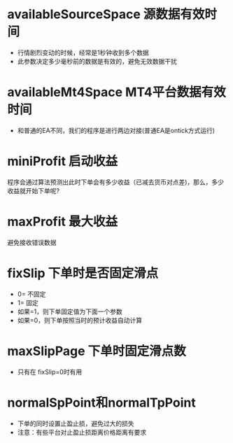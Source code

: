 # availableSourceSpace 源数据有效时间
* 行情剧烈变动的时候，经常是1秒钟收到多个数据
* 此参数决定多少毫秒前的数据是有效的，避免无效数据干扰

# availableMt4Space MT4平台数据有效时间
* 和普通的EA不同，我们的程序是进行两边对接(普通EA是ontick方式运行)

# miniProfit 启动收益
程序会通过算法预测出此时下单会有多少收益（已减去货币对点差)，那么，多少收益就开始下单呢?

# maxProfit 最大收益
避免接收错误数据

# fixSlip 下单时是否固定滑点
* 0= 不固定
* 1= 固定
* 如果=1，则下单固定值为下面一个参数
* 如果=0，则下单按照当时的预计收益自动计算

# maxSlipPage 下单时固定滑点数
* 只有在 fixSlip=0时有用

# normalSpPoint和normalTpPoint
* 下单的同时设置止盈止损，避免过大的损失
* 注意：有些平台对止盈止损距离价格距离有要求